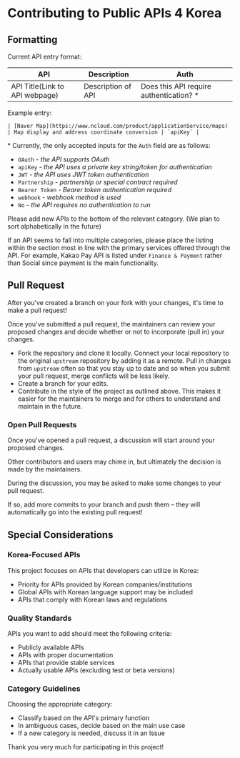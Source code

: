 # Contributing to Public APIs 4 Korea

## Formatting

Current API entry format:

| API | Description | Auth |
| --- | --- | --- |
| API Title(Link to API webpage) | Description of API | Does this API require authentication? * |

Example entry:

```
| [Naver Map](https://www.ncloud.com/product/applicationService/maps) | Map display and address coordinate conversion | `apiKey` |
```

\* Currently, the only accepted inputs for the `Auth` field are as follows:

* `OAuth` - _the API supports OAuth_
* `apiKey` - _the API uses a private key string/token for authentication_
* `JWT` - _the API uses JWT token authentication_
* `Partnership` - _partnership or special contract required_
* `Bearer Token` - _Bearer token authentication required_
* `webhook` - _webhook method is used_
* `No` - _the API requires no authentication to run_

Please add new APIs to the bottom of the relevant category. (We plan to sort alphabetically in the future)

If an API seems to fall into multiple categories, please place the listing within the section most in line with the primary services offered through the API. For example, Kakao Pay API is listed under `Finance & Payment` rather than Social since payment is the main functionality.

## Pull Request

After you've created a branch on your fork with your changes, it's time to make a pull request!

Once you've submitted a pull request, the maintainers can review your proposed changes and decide whether or not to incorporate (pull in) your changes.

* Fork the repository and clone it locally.
  Connect your local repository to the original `upstream` repository by adding it as a remote.
  Pull in changes from `upstream` often so that you stay up to date and so when you submit your pull request, merge conflicts will be less likely.
* Create a branch for your edits.
* Contribute in the style of the project as outlined above. This makes it easier for the maintainers to merge and for others to understand and maintain in the future.

### Open Pull Requests

Once you've opened a pull request, a discussion will start around your proposed changes.

Other contributors and users may chime in, but ultimately the decision is made by the maintainers.

During the discussion, you may be asked to make some changes to your pull request.

If so, add more commits to your branch and push them – they will automatically go into the existing pull request!

## Special Considerations

### Korea-Focused APIs
This project focuses on APIs that developers can utilize in Korea:
- Priority for APIs provided by Korean companies/institutions
- Global APIs with Korean language support may be included
- APIs that comply with Korean laws and regulations

### Quality Standards
APIs you want to add should meet the following criteria:
- Publicly available APIs
- APIs with proper documentation
- APIs that provide stable services
- Actually usable APIs (excluding test or beta versions)

### Category Guidelines
Choosing the appropriate category:
- Classify based on the API's primary function
- In ambiguous cases, decide based on the main use case
- If a new category is needed, discuss it in an Issue

Thank you very much for participating in this project!
